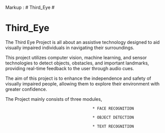 Markup :  # Third_Eye #
# Third_Eye

The Third Eye Project is all about an assistive technology designed to aid visually impaired individuals in navigating their surroundings.

This project utilizes computer vision, machine learning, and sensor technologies to detect objects, obstacles, and important landmarks, providing real-time feedback to the user through audio cues.

The aim of this project is to enhance the independence and safety of visually impaired people, allowing them to explore their environment with greater confidence.

The Project mainly consists of three modules,

                                          * FACE RECOGNITION

                                          * OBJECT DETECTION 

                                          * TEXT RECOGNITION
